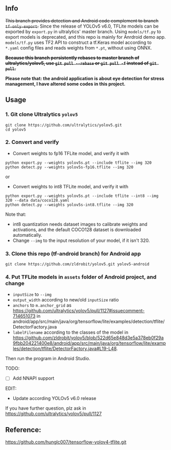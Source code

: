 ## Info
<del>This branch provides detection and Android code complement to branch `tf-only-export`.</del>
Since the release of YOLOv5 v6.0, TFLite models can be exported by `export.py` in ultralytics' master branch. Using `models/tf.py` to export models is deprecated, and this repo is mainly for Anrdroid demo app.
`models/tf.py` uses TF2 API to construct a tf.Keras model according to `*.yaml` config files and reads weights from `*.pt`, without using ONNX.

<del>**Because this branch persistently rebases to master branch of ultralytics/yolov5, use `git pull --rebase` or `git pull -f` instead of `git pull`.**</del>

<strong>Please note that: the android application is about eye detection for stress management, I have altered some codes in this project.</strong>

## Usage
### 1. Git clone Ultralytics `yolov5`
```
git clone https://github.com/ultralytics/yolov5.git
cd yolov5
```

### 2. Convert and verify
- Convert weights to fp16 TFLite model, and verify it with
```
python export.py --weights yolov5s.pt --include tflite --img 320
python detect.py --weights yolov5s-fp16.tflite --img 320
```
or 
- Convert weights to int8 TFLite model, and verify it with
```
python export.py --weights yolov5s.pt --include tflite --int8 --img 320 --data data/coco128.yaml
python detect.py --weights yolov5s-int8.tflite --img 320
```
Note that:
* int8 quantization needs dataset images to calibrate weights and activations, and the default COCO128 dataset is downloaded automatically.
* Change `--img` to the input resolution of your model, if it isn't 320. 

### 3. Clone this repo (tf-android branch) for Android app
```
git clone https://github.com/zldrobit/yolov5.git yolov5-android
```

### 4. Put TFLite models in `assets` folder of Android project, and change 
- `inputSize` to `--img`
- `output_width` according to new/old `inputSize` ratio
- `anchors` to `m.anchor_grid` as https://github.com/ultralytics/yolov5/pull/1127#issuecomment-714651073 
in android/app/src/main/java/org/tensorflow/lite/examples/detection/tflite/DetectorFactory.java
- `labelFilename` according to the classes of the model
in https://github.com/zldrobit/yolov5/blob/522d65e848d3e5a378eb0f29a9fbb204221400e8/android/app/src/main/java/org/tensorflow/lite/examples/detection/tflite/DetectorFactory.java#L19-L48. 

Then run the program in Android Studio.

TODO:
- [ ] Add NNAPI support

EDIT: 
- Update according YOLOv5 v6.0 release

If you have further question, plz ask in https://github.com/ultralytics/yolov5/pull/1127

## Reference:
https://github.com/hunglc007/tensorflow-yolov4-tflite.git

